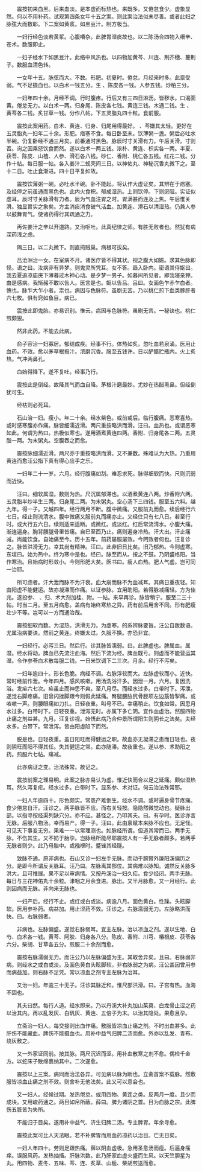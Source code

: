 <!-- { "loadSidebar": true } -->
　　震按初来血黑。后来血淡。是本虚而标热也。来既多。又倦怠食少。虚象显然。何以不用补药。试观第四条女年十五之案。则此案治法似未尽善。或者此妇之脉弦大而数耶。下二案如黄浆。如黑豆汁。制方极当。

　　一妇行经色淡若黄浆。心腹嘈杂。此脾胃湿痰故也。以二陈汤合四物入细辛、苍术。数服即止。

　　一妇子经水下如黑豆汁。此络中风热也。以四物加黄芩、川连、荆芥穗、蔓荆子。数服血清色转。

　　一女年十五。脉弦而大。不数。形肥。初夏时。倦怠。月经来时多。此禀受弱。气不足摄血也。以白术一钱五分。生 、陈皮各一钱。人参五钱。炒柏三分。

　　一妇年四十余。月经不调。行时腹疼。行后又有三四日淋沥。皆秽水。口渴面黄。倦怠无力。以白术一两。归身尾、陈皮各七钱。黄连三钱。木通二钱。生 、黄芩各二钱。炙甘草一钱。分作八帖。下五灵脂丸四十粒。食前服。

　　震按此案用药。白术、黄连、归身、归尾用得最好。 、芩嫌其太轻。更好在五灵脂丸一妇年二十余。形肥。痞塞不食。每日卧至未。饮薄粥一盏。粥后必吐水半碗。仍复卧经不通三月矣。前番通时黑色。脉辰时寸关滑有力。午后关滑。寸则否。询之因乘怒饮食而然。遂以白术一两五钱。浓朴、黄连、枳实各一两。半夏、茯苓、陈皮、山楂、人参、滑石各八钱。砂仁、香附、桃仁各五钱。红花二钱。分作十帖。每日服一帖。各入姜汁二蚬壳间三日。以神佑丸、神秘沉香丸微下之。至十二日。吐止食渐进。四十日平复如故。

　　震按饮薄粥一碗。必吐水半碗。卧不能起。将认作大虚证矣。其辨在于痞塞。及经停之前虽通而黑色也。此内火食积。郁成湿热。上则饮停。下则瘀阻。实证似虚耳。辰时寸关脉滑有力者。辰为气血注胃之时。胃满甚而连及上焦。午后惟关滑。独显胃实之象矣。方主消痰消食破气活血。加黄连、滑石以清湿热。仍兼人参以鼓舞胃气。使诸药得行其疏通之力。

　　再佐姜汁之辛以开道路。又治呕吐。此真纪律之师。有胜无败者也。然犹有病深药浅之虑。

　　隔三日。以二丸微下。则直捣贼巢。病根可拔矣。

　　吕沧洲治一女。在室病不月。诸医疗皆不得其状。视之腹大如娠。求其色脉即怪。语之曰。汝病非有异梦。则鬼灵所凭耳。女不答。趋入卧内。密语其侍妪曰。我去夏追凉庙庑下薄暮过木神心动。是夕梦一男子。如暮间所见者。即我寝亲狎。由是感病。我惭赧不敢以告人。医言是也。妪以告吕。吕曰。女面色乍赤乍白者。愧也。脉乍大乍小者。祟也。病因与色脉符。虽剧无苦。乃以桃仁煎下血类豚肝者六七枚。俱有窍如鱼目。病已。

　　震按此即鬼胎。亦易识别。惟云。病因与色脉符。虽剧无苦。一秘诀也。桃仁煎颇狠。

　　然非此药。不能去此病。

　　俞子容治一妇寡居。郁结成疾。经事不行。体热如炙。忽吐血若泉涌。医用止血药。不效。愈以茅草根捣汁。浓磨沉香。服至五钱许。日以酽醋贮瓶内。火上炙热。气冲两鼻孔。

　　血始得降下。遂不复吐。经事乃行。

　　震按此是倒经。故降其气而血自降。茅根汁磨最妙。尤妙在热醋熏鼻。但经倒犹可生。

　　经枯则必死耳。

　　石山治一妇。瘦小。年二十余。经水紫色。或前或后。临行腹痛。恶寒喜热。或时感寒腹亦作痛。脉皆细濡近滑。两尺重按略洪而滑。汪曰。血热也。或谓恶寒如此。何谓为热曰。热极似寒也。遂用酒煮黄连四两。香附、归身尾各二两。五灵脂一两。为末粥丸。空腹吞之而愈。

　　震按脉细濡近滑。两尺亦于重按略洪而滑。又不兼数。殊难认为大热。乃重用黄连而愈汪公指下真有得心应手之乐。

　　一妇年二十一岁。六月。经行腹痛如刮。难忍求死。脉得细软而快。尺则沉弱而近快。

　　汪曰。细软属湿。数则为热。尺沉属郁滞也。以酒煮黄连八两。炒香附六两。五灵脂半炒半生三两。归身尾二两。为末粥丸。空心汤下三四钱。服至五六料。越九年。得一子。又越四年。经行两月不断。腹中微痛。又服前丸而愈。续后经行六七日。经止则流清水。腹中微痛又服前丸而痛亦止。又经住只有七八日。若至行时。或大行五六日。续则适来适断。或微红。或淡红。红后常流清水。小腹大痛。渐连遍身。胸背腰腿骨里皆痛。自巳至酉乃止。痛则遍身冷热。汗大出。汗止痛减。尚能饮食。自始痛至今。历十五年。前药屡服屡效。今罔效者何也。汪复诊之。脉皆洪滑无力。幸其尚有精神。汪曰。此非旧日比矣。旧乃郁热。今则虚寒。东垣曰。始为热中。终为寒中是也。经曰。脉至而从。按之不鼓。乃阴盛格阳。当作寒治。且始病时形敛小。今则形肥大矣。医书曰。瘦人血热。肥人气虚。岂可同一治耶。

　　所可虑者。汗大泄而脉不为汗衰。血大崩而脉不为血减耳。其痛日重夜轻。知由阳虚不能健运。故亦凝滞而作痛。以证参脉。宜用助阳。若得脉减痛轻。方为佳兆。遂投参、 、归、术大剂加桂、附。一帖。来早再诊。脉皆稍宁。服至二三十帖。时当二月。至五月病愈。盖病有始终寒热之异。药有前后用舍不同。形有肥瘦壮少不等。岂可以一方而通治哉。

　　震按细软而数。为湿热。洪滑无力。为虚寒。的系辨脉要旨。汪公自跋数语。尤属治病要诀。然前之黄连。终嫌太过。久服不换。亦恐非宜。

　　一妇经行。必泻三日。然后行。诊其脉皆濡弱。曰。此脾虚也。脾属血。属湿。经水将动。脾血已先流注血海。然后下流为经。脾血既亏。则虚而不能营运其湿。令作参苓白术散每服二钱。一日米饮调下二三次。月余。经行不泻矣。

　　一妇年逾四十。形长色脆。病经不调。右脉浮软而大。左脉虚软而小。近快。常时经前作泄。今年四月。感风咳嗽。用汤洗浴汗多。因泄一月。六月。复因洗浴。发疟六七次。疟虽止而神思不爽。至八月尽。而经水过多。白带时下。泻泄。遂觉右脚疼痛。旧曾闪挫脚跟今则假此延痛。臀腿腰胁尻骨胫项左边筋皆掣痛。或咳嗽一声。则腰眼痛如刀扎。日轻夜重。叫号不已。幸痛稍止。饮食如常。因思月水过多。白带时下。日轻夜重。泄泻无时。亦属下多亡阴。宜作血虚治。然服四物止痛之剂益甚。九月。汪复诊视。始悟此病乃合仲景所谓阳生则阴长之法矣。夫经水多。白带下。常泄泻。皆由阳虚陷下而然。

　　脱是也。日轻夜重。盖日阳旺而得健运之职。故血亦无凝滞之患而日轻也。夜则阴旺而阳不得其任。失其健运之常。血亦随滞。故夜重也。遂以参、术助阳之药。煎服六七帖。痛减。

　　此亦病证之变。治法殊常。故记之。

　　震按前案之理易明。此案之脉亦易认为虚。惟近快而合以足之延痛。颇似湿热耳。然久泻复疟。经水过多。白带时下。显系参、术对证。何云治法殊常耶。

　　一妇人年逾四十。形色颇实。常患产难倒生。经水不调。或时遍身骨节疼痛。食少倦怠自汗。汪诊之。两手脉皆不应。而右关轻按。隐隐然微觉动也。疑脉出部。以指寻按经渠列缺穴分。亦不应。甚怪之。乃叩其夫。曰。有孕时。医诊亦言无脉。后服八物汤。幸而易产。得一子。汪曰。此由禀赋本来脉不应也。无足怪。可见天下事变无穷。果难一一以常理测也。如脉经所谓。但道其常而已。两手无脉。不伤其生。又不妨于胎孕。岂脉经所能尽耶震按人有一手无脉者颇多。若两手无脉者则少。此乃母胎中。或襁褓时。蹙锉其经隧。

　　致脉不通。原非病也。石山又诊一妇左手无脉。而动于腕臂外廉阳溪偏历之分。是即今所谓反关脉耳。汪乃曰。左脉离其部位。其病难以脉知。诚然反关脉多洪大。且可推展。果不足以审病情。又按丹溪治一妇久疟。食少经闭。两手无脉。每日与三花神佑丸十余粒。津咽之月余食进。脉出。又半月脉愈。又一月经行。此则因病而无脉。非向来无脉也。

　　一妇产后。经行不止。或红或白或淡。病逾八月。面色黄白。性躁。头眩脚软。医用参补药。病益加。用止涩药不效。汪诊之。右脉濡弱无力。左脉略洪而快。曰。右脉弱者。

　　非病也。左脉偏盛。遂觉右脉弱耳。宜主左脉。治以凉血之剂。遂以生地、白芍、白术各一钱。黄芩、阿胶、归身各八分。陈皮、香附、川芎、椿根皮、茯苓各六分。柴胡、甘草各五分。煎服二十余剂而愈。

　　震按右脉濡弱无力。而汪公乃以左脉偏盛为主。其取舍异矣。且曰。右脉弱非病。则经水之或白或淡。及面色黄白头眩脚软。非右脉弱之为病。汪公盖因曾用参 而病益加。则右脉不足凭。常以凉血之剂专主左脉为治耳。

　　又治一妇。年逾三十无子。汪诊其脉近和。惟尺部洪滑。曰。子宫有热。血海不固也。

　　其夫曰然。每行人道。经水即来。乃以丹溪大补丸加山茱萸、白龙骨止涩之药以治其内。再以乱发灰、白矾灰、黄连、五倍子为末。以治其隐处。果愈且孕。

　　立斋治一妇人。每交接则出血作痛。敷服皆凉血止痛之剂。不时出血甚多。此肝伤不能藏血。脾伤不能摄血也。用补中益气归脾二汤而愈。外亦以乱发、青布。烧灰敷之。

　　又一外家证同前。按其脉。两尺沉迟而涩。用补血散寒之剂不愈。偶检千金方。以蛇床子散绵裹纳其中。二次遂愈。

　　震按以上三案。病同而治法各异。可见病以脉为断也。立斋首案不载脉。然敷服皆凉血止痛之剂不效。则舍补无他法矣。此又可以意会也。

　　又一妇人。经候过期。发热倦怠。或用四物、黄连之类。反两月一度。且少而成块。又用峻药通之。两目如帛所蔽。薛曰。脾为诸阴之首。目为血脉之宗。此脾伤五脏皆为失所。

　　不能归于目矣。遂用补中益气、济生归脾二汤。专主脾胃。年余寻愈。

　　震按此案可比人天法眼。若不补脾胃而用血药凉药以治目。亡无日矣。

　　一妇人年四十。劳则足跟热痛。薛以阴血虚极。急用圣愈汤而痊。后遍身瘙痒。误服风药。发热抽搐。肝脉洪数。此乃肝家血虚火盛而生风。以天竺胆星为丸。用四物、麦冬、五味、芩、连、炙草、山栀、柴胡煎送而愈。

